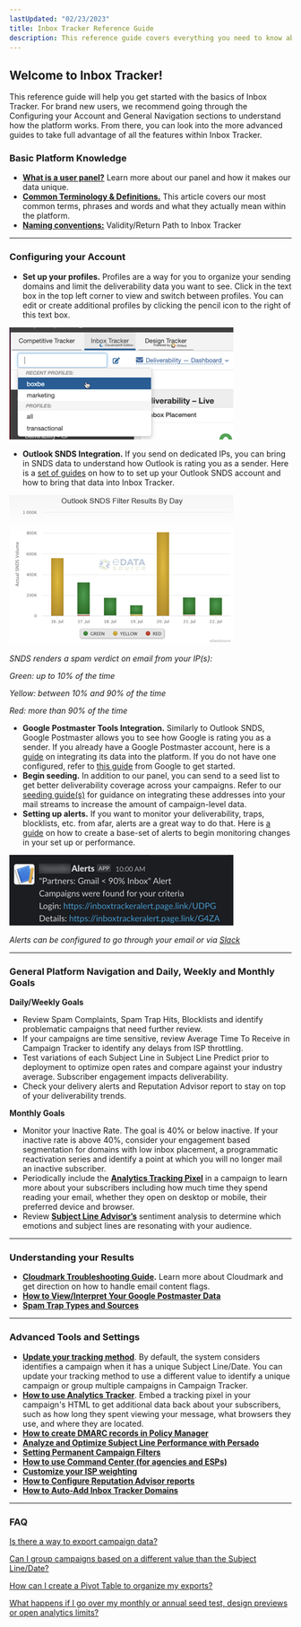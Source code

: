 ```yaml
---
lastUpdated: "02/23/2023"
title: Inbox Tracker Reference Guide
description: This reference guide covers everything you need to know about getting started with Inbox Tracker
---
```


## Welcome to Inbox Tracker!

 This reference guide will help you get started with the basics of Inbox Tracker. For brand new users, we recommend going through the Configuring your Account and General Navigation sections to understand how the platform works. From there, you can look into the more advanced guides to take full advantage of all the features within Inbox Tracker.

### **Basic Platform Knowledge**

* **[What is a user panel?](/analyst/general/what-is-a-user-panel)** Learn more about our panel and how it makes our data unique.
* **[Common Terminology & Definitions.](/analyst/general/common-terminology-and-definitions)** This article covers our most common terms, phrases and words and what they actually mean within the platform.
* **[Naming conventions:](/analyst/general/name-mapping-sparkpost-vs-validity)** Validity/Return Path to Inbox Tracker

---

### Configuring your Account

* **Set up your profiles.** Profiles are a way for you to organize your sending domains and limit the deliverability data you want to see. Click in the text box in the top left corner to view and switch between profiles. You can edit or create additional profiles by clicking the pencil icon to the right of this text box.

![](media/inbox_tracker_reference_guide/image_0.png)

* **Outlook SNDS Integration.** If you send on dedicated IPs, you can bring in SNDS data to understand how Outlook is rating you as a sender. Here is a [set of guides](/analyst/inbox-and-design-tracker/microsoft-snds-set-up-and-configuration) on how to to set up your Outlook SNDS account and how to bring that data into Inbox Tracker.

![](media/inbox_tracker_reference_guide/image_1.png)

*SNDS renders a spam verdict on email from your IP(s):* 

*Green: up to 10% of the time* 

*Yellow: between 10% and 90% of the time* 

*Red: more than 90% of the time* 

* **Google Postmaster Tools Integration.** Similarly to Outlook SNDS, Google Postmaster allows you to see how Google is rating you as a sender. If you already have a Google Postmaster account, here is a [guide](/analyst/inbox-and-design-tracker/google-postmaster-set-up-and-configuration/) on integrating its data into the platform. If you do not have one configured, refer to [this guide](https://support.google.com/mail/answer/6227174?hl=en) from Google to get started.
* **Begin seeding.** In addition to our panel, you can send to a seed list to get better deliverability coverage across your campaigns. Refer to our [seeding guide(s)](/analyst/inbox-and-design-tracker/intelliseed-sending-guide) for guidance on integrating these addresses into your mail streams to increase the amount of campaign-level data.
* **Setting up alerts.** If you want to monitor your deliverability, traps, blocklists, etc. from afar, alerts are a great way to do that. Here is [a guide](/analyst/inbox-and-design-tracker/getting-started-with-alerts) on how to create a base-set of alerts to begin monitoring changes in your set up or performance.

![](media/inbox_tracker_reference_guide/image_2.png)

*Alerts can be configured to go through your email or via [Slack](/analyst/inbox-and-design-tracker/configuring-slack-for-inbox-tracker/)*

---

### General Platform Navigation and Daily, Weekly and Monthly Goals

**Daily/Weekly Goals** 

* Review Spam Complaints, Spam Trap Hits, Blocklists and identify problematic campaigns that need further review.
* If your campaigns are time sensitive, review Average Time To Receive in Campaign Tracker to identify any delays from ISP throttling.
* Test variations of each Subject Line in Subject Line Predict prior to deployment to optimize open rates and compare against your industry average. Subscriber engagement impacts deliverability.
* Check your delivery alerts and Reputation Advisor report to stay on top of your deliverability trends.

**Monthly Goals** 

* Monitor your Inactive Rate. The goal is 40% or below inactive. If your inactive rate is above 40%, consider your engagement based segmentation for domains with low inbox placement, a programmatic reactivation series and identify a point at which you will no longer mail an inactive subscriber.
* Periodically include the **[Analytics Tracking Pixel](/analyst/inbox-and-design-tracker/how-to-use-analytics-tracker)** in a campaign to learn more about your subscribers including how much time they spend reading your email, whether they open on desktop or mobile, their preferred device and browser.
* Review **[Subject Line Advisor’s](/analyst/inbox-and-design-tracker/analyze-and-optimize-subject-line-performance)** sentiment analysis to determine which emotions and subject lines are resonating with your audience.

---

### Understanding your Results


* **[Cloudmark Troubleshooting Guide](/analyst/inbox-and-design-tracker/cloudmark-reputation-troubleshooting-guide).** Learn more about Cloudmark and get direction on how to handle email content flags.
* **[How to View/Interpret Your Google Postmaster Data](/analyst/inbox-and-design-tracker/how-to-interpret-google-postmaster-tools)**
* **[Spam Trap Types and Sources](/analyst/inbox-and-design-tracker/spam-trap-types-and-sources)**

---

### Advanced Tools and Settings

* **[Update your tracking method](/analyst/inbox-and-design-tracker/how-to-update-campaign-tracking-method)**. By default, the system considers identifies a campaign when it has a unique Subject Line/Date. You can update your tracking method to use a different value to identify a unique campaign or group multiple campaigns in Campaign Tracker.
* **[How to use Analytics Tracker](/analyst/inbox-and-design-tracker/how-to-use-analytics-tracker)**. Embed a tracking pixel in your campaign's HTML to get additional data back about your subscribers, such as how long they spent viewing your message, what browsers they use, and where they are located.
* **[How to create DMARC records in Policy Manager](/analyst/inbox-and-design-tracker/dmarc-dashboard)**
* **[Analyze and Optimize Subject Line Performance with Persado](/analyst/inbox-and-design-tracker/analyze-and-optimize-subject-line-performance)**
* **[Setting Permanent Campaign Filters](/analyst/inbox-and-design-tracker/setting-persistent-campaign-filters)**
* **[How to use Command Center (for agencies and ESPs)](/analyst/inbox-and-design-tracker/command-center)**
* **[Customize your ISP weighting](/analyst/inbox-and-design-tracker/how-to-customize-your-isp-weighting)**
* **[How to Configure Reputation Advisor reports](/analyst/inbox-and-design-tracker/reputation-advisor-scheduled-report)**
* **[How to Auto-Add Inbox Tracker Domains](/analyst/inbox-and-design-tracker/how-to-auto-add-inbox-tracker-domains)**

---

### FAQ

[Is there a way to export campaign data?](/analyst/inbox-and-design-tracker/how-to-export-data) 

[Can I group campaigns based on a different value than the Subject Line/Date?](/analyst/inbox-and-design-tracker/how-to-update-campaign-tracking-method) 

[How can I create a Pivot Table to organize my exports?](/analyst/competitive-tracker/organize-exported-data-with-pivot-tables) 

[What happens if I go over my monthly or annual seed test, design previews or open analytics limits?](/analyst/inbox-and-design-tracker/what-happens-if-i-go-over-my-monthly-or-annual-seed-test-design-previews-or-open-analytics-limits) 
